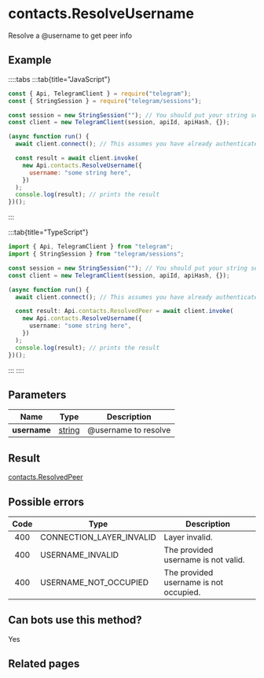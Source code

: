 # contacts.ResolveUsername

Resolve a @username to get peer info

## Example

::::tabs
:::tab{title="JavaScript"}

```js
const { Api, TelegramClient } = require("telegram");
const { StringSession } = require("telegram/sessions");

const session = new StringSession(""); // You should put your string session here
const client = new TelegramClient(session, apiId, apiHash, {});

(async function run() {
  await client.connect(); // This assumes you have already authenticated with .start()

  const result = await client.invoke(
    new Api.contacts.ResolveUsername({
      username: "some string here",
    })
  );
  console.log(result); // prints the result
})();
```

:::

:::tab{title="TypeScript"}

```ts
import { Api, TelegramClient } from "telegram";
import { StringSession } from "telegram/sessions";

const session = new StringSession(""); // You should put your string session here
const client = new TelegramClient(session, apiId, apiHash, {});

(async function run() {
  await client.connect(); // This assumes you have already authenticated with .start()

  const result: Api.contacts.ResolvedPeer = await client.invoke(
    new Api.contacts.ResolveUsername({
      username: "some string here",
    })
  );
  console.log(result); // prints the result
})();
```

:::
::::

## Parameters

|     Name     | Type                                            | Description          |
| :----------: | ----------------------------------------------- | -------------------- |
| **username** | [string](https://core.telegram.org/type/string) | @username to resolve |

## Result

[contacts.ResolvedPeer](https://core.telegram.org/type/contacts.ResolvedPeer)

## Possible errors

| Code | Type                     | Description                            |
| :--: | ------------------------ | -------------------------------------- |
| 400  | CONNECTION_LAYER_INVALID | Layer invalid.                         |
| 400  | USERNAME_INVALID         | The provided username is not valid.    |
| 400  | USERNAME_NOT_OCCUPIED    | The provided username is not occupied. |

## Can bots use this method?

Yes

## Related pages
